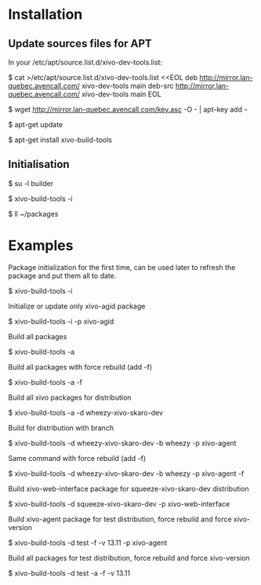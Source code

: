 
Installation
============

Update sources files for APT
----------------------------

   In your /etc/apt/source.list.d/xivo-dev-tools.list:

$ cat >/etc/apt/source.list.d/xivo-dev-tools.list <<EOL
deb http://mirror.lan-quebec.avencall.com/ xivo-dev-tools main
deb-src http://mirror.lan-quebec.avencall.com/ xivo-dev-tools main
EOL

$ wget http://mirror.lan-quebec.avencall.com/key.asc -O - | apt-key add -

$ apt-get update

$ apt-get install xivo-build-tools


Initialisation
--------------

$ su -l builder

$ xivo-build-tools -i

$ ll ~/packages


Examples
========

Package initialization for the first time, can be used later 
to refresh the package and put them all to date.

 $ xivo-build-tools -i


Initialize or update only xivo-agid package

 $ xivo-build-tools -i -p xivo-agid
 

Build all packages

 $ xivo-build-tools -a
 

Build all packages with force rebuild (add -f)

 $ xivo-build-tools -a -f
 

Build all xivo packages for distribution <wheezy-xivo-skaro-dev>

 $ xivo-build-tools -a -d wheezy-xivo-skaro-dev
 

Build <xivo-agent> for distribution <wheezy-xivo-skaro-dev> with branch <wheezy>

 $ xivo-build-tools -d wheezy-xivo-skaro-dev -b wheezy -p xivo-agent
 

Same command with force rebuild (add -f)

 $ xivo-build-tools -d wheezy-xivo-skaro-dev -b wheezy -p xivo-agent -f


Build xivo-web-interface package for squeeze-xivo-skaro-dev distribution

 $ xivo-build-tools -d squeeze-xivo-skaro-dev -p xivo-web-interface


Build xivo-agent package for test distribution, force rebuild and force xivo-version

 $ xivo-build-tools -d test -f -v 13.11 -p xivo-agent


Build all packages for test distribution, force rebuild and force xivo-version

 $ xivo-build-tools -d test -a -f -v 13.11
